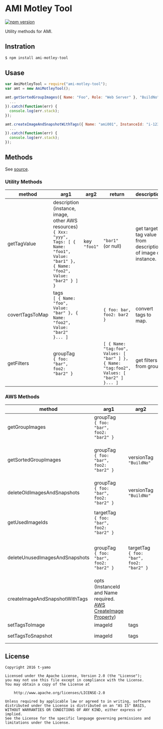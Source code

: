 # AMI Motley Tool

[![npm version][npm-image]][npm-url]

Utility methods for AMI.

## Instration

```bash
$ npm install ami-motley-tool
```

## Usase

```javascript
var AmiMotleyTool = require("ami-motley-tool");
var amt = new AmiMotleyTool();

amt.getSortedGroupImages({ Name: "Foo", Role: "Web Server" }, "BuildNo").then(function(images) {
  ...
}).catch(function(err) {
  console.log(err.stack);
});

amt.createImageAndSnapshotWithTags({ Name: "ami001", InstanceId: "i-123123123" }).then(function(imageId) {
  ...
}).catch(function(err) {
  console.log(err.stack);
});
```

## Methods

See [source](lib/ami-motley-tool.js).

### Utility Methods

|method|arg1|arg2|return|description|
|---|---|---|---|---|
|getTagValue|description (instance, image, other AWS resources)<br>`{ Xxx: "yyy", Tags: [ { Name: "foo1", Value: "bar1" }, { Name: "foo2", Value: "bar2" } ] }`|key<br>`"foo1"`|`"bar1"` <br>(or null)|get target tag value from description of image or instance.|
|covertTagsToMap|tags<br>`[ { Name: "foo", Value: "bar" }, { Name: "foo2", Value: "bar2" }... ]`||`{ foo: bar, foo2: bar2 }`|convert tags to map.|
|getFilters|groupTag<br>`{ foo: "bar", foo2: "bar2" }`||`[ { Name: "tag:foo", Values: [ "bar" ] }, { Name: "tag:foo2", Values: [ "bar2" ] }... ]`|get filters from group.|


### AWS Methods

|method|arg1|arg2|return|description|
|---|---|---|---|---|
|getGroupImages|groupTag<br>`{ foo: "bar", foo2: "bar2" }`||Promise<br>(images)|get filtered (groupTag) images. groupTag is tag set.|
|getSortedGroupImages|groupTag<br>`{ foo: "bar", foo2: "bar2" }`|versionTag<br>`"BuildNo"`|Promise<br>(images)|get filtered (groupTag) and sorted (versionTag ASC as string) images. groupTag is tag set.|
|deleteOldImagesAndSnapshots|groupTag<br>`{ foo: "bar", foo2: "bar2" }`|versionTag<br>`"BuildNo"`|Promise|delete old images and snapshots in target group. (keep latest one)|
|getUsedImageIds|targetTag<br>`{ foo: "bar", foo2: "bar2" }`||Promise|get used image IDs in target group. (AutoScalingGroup and EC2 Instance)|
|deleteUnusedImagesAndSnapshots|groupTag<br>`{ foo: "bar", foo2: "bar2" }`|targetTag<br>`{ foo: "bar", foo2: "bar2" }`|Promise|delete unused images and snapshots in target group. (AutoScalingGroup and EC2 Instance)|
|createImageAndSnapshotWithTags|opts<br>(InstanceId and Name required.<br>[AWS CreateImage Property][aws-create-image-url])||Promise<br>(imageId)|create image and snapshots with tags of target instance. Tag keys starting with "aws:" are reserved.|
|setTagsToImage|imageId|tags|Promise|set tags to image.|
|setTagsToSnapshot|imageId|tags|Promise|set tags to snapshot.|

## License

```
Copyright 2016 t-yamo

Licensed under the Apache License, Version 2.0 (the "License");
you may not use this file except in compliance with the License.
You may obtain a copy of the License at

    http://www.apache.org/licenses/LICENSE-2.0

Unless required by applicable law or agreed to in writing, software
distributed under the License is distributed on an "AS IS" BASIS,
WITHOUT WARRANTIES OR CONDITIONS OF ANY KIND, either express or implied.
See the License for the specific language governing permissions and
limitations under the License.
```

[npm-image]:https://badge.fury.io/js/ami-motley-tool.svg?t=20160225
[npm-url]:https://badge.fury.io/js/ami-motley-tool
[aws-create-image-url]:http://docs.aws.amazon.com/AWSJavaScriptSDK/latest/AWS/EC2.html#createImage-property
